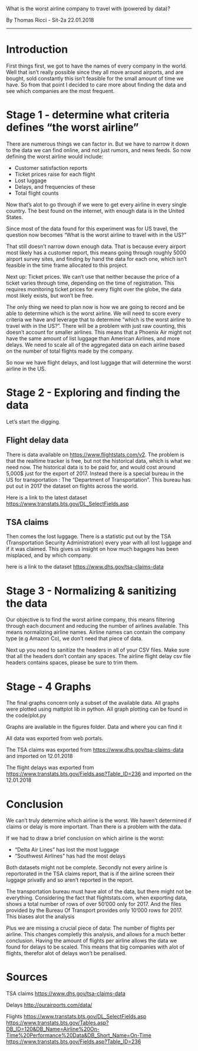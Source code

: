 What is the worst airline company to travel with (powered by data)?




By Thomas Ricci - Sit-2a
22.01.2018




________________


# Introduction


First things first, we got to have the names of every company in the world. Well that isn’t really possible since they all move around airports, and are bought, sold constantly this isn’t feasible for the small amount of time we have.
So from that point I decided to care more about finding the data and see which companies are the most frequent.


# Stage 1 - determine what criteria defines “the worst airline”


There are numerous things we can factor in. But we have to narrow it down to the data we can find online, and not just rumors, and news feeds. So now defining the worst airline would include:
* Customer satisfaction reports
* Ticket prices raise for each flight
* Lost luggage
* Delays, and frequencies of these
* Total flight counts


Now that’s alot to go through if we were to get every airline in every single country. The best found on the internet, with enough data is in the United States.


Since most of the data found for this experiment was for US travel, the question now becomes “What is the worst airline to travel with in the US?”


That still doesn’t narrow down enough data. That is because every airport most likely has a customer report, this means going through roughly 5000 airport survey sites, and finding by hand the data for each one, which isn’t feasible in the time frame allocated to this project.


Next up: Ticket prices. We can’t use that neither because the price of a ticket varies through time, depending on the time of registration. This requires monitoring ticket prices for every flight over the globe, the data most likely exists, but won’t be free.














The only thing we need to plan now is how we are going to record and be able to determine which is the worst airline. We will need to score every criteria we have and leverage that to determine “which is the worst airline to travel with in the US?”.
There will be a problem with just raw counting, this doesn’t account for smaller airlines. This means that a Phoenix Air might not have the same amount of list luggage than American Airlines, and more delays. We need to scale all of the aggregated data on each airline based on the number of total flights made by the company.


So now we have flight delays, and lost luggage that will determine the worst airline in the US.


# Stage 2 - Exploring and finding the data


Let’s start the digging.


## Flight delay data


There is data available on https://www.flightstats.com/v2. The problem is that the realtime tracker is free, but not the historical data, which is what we need now. The historical data is to be paid for, and would cost around 5,000$ just for the export of 2017.
Instead there is a special bureau in the US for transportation : The “Department of Transportation”. This bureau has put out in 2017 the dataset on flights across the world.


Here is a link to the latest dataset https://www.transtats.bts.gov/DL_SelectFields.asp


## TSA claims


Then comes the lost luggage. There is a statistic put out by the TSA (Transportation Security Administration) every year with all lost luggage and if it was claimed. This gives us insight on how much bagages has been misplaced, and by which company.


here is a link to the dataset https://www.dhs.gov/tsa-claims-data


# Stage 3 - Normalizing & sanitizing the data


Our objective is to find the worst airline company, this means filtering through each document and reducing the number of airlines available. This means normalizing airline names. Airline names can contain the company type (e.g Amazon Co), we don’t need that piece of data.


Next up you need to sanitize the headers in all of your CSV files. Make sure that all the headers don’t contain any spaces. The airline flight delay csv file headers contains spaces, please be sure to trim them.


# Stage - 4 Graphs


The final graphs concern only a subset of the available data. All graphs were plotted using mattplot lib in python. All graph plotting can be found in the code/plot.py


Graphs are available in the figures folder.
Data and where you can find it


All data was exported from web portals.


The TSA claims was exported from https://www.dhs.gov/tsa-claims-data
and imported on 12.01.2018


The flight delays was exported from https://www.transtats.bts.gov/Fields.asp?Table_ID=236
and imported on the 12.01.2018


# Conclusion
We can’t truly determine which airline is the worst. We haven’t determined if claims or delay is more important. Than there is a problem with the data.


If we had to draw a brief conclusion on which airline is the worst:
* “Delta Air Lines” has lost the most luggage
* “Southwest Airlines” has had the most delays


Both datasets might not be complete. Secondly not every airline is reportorated in the TSA claims report, that is if the airline screen their luggage privatly and so aren’t reported in the report.


The transportation bureau must have alot of the data, but there might not be everything. Considering the fact that flightstats.com, when exporting data, shows a total number of rows of over 50’000 only for 2017. And the files provided by the Bureau Of Transport provides only 10’000 rows for 2017. This biases alot the analysis


Plus we are missing a crucial piece of data: The number of flights per airline. This changes completly this analysis, and allows for a much better conclusion. Having the amount of flights per airline allows the data we found for delays to be scaled. This means that big companies with alot of flights, therefor alot of delays won’t be penalised.


# Sources
TSA claims
https://www.dhs.gov/tsa-claims-data


Delays
http://ourairports.com/data/


Flights
https://www.transtats.bts.gov/DL_SelectFields.asp
https://www.transtats.bts.gov/Tables.asp?DB_ID=120&DB_Name=Airline%20On-Time%20Performance%20Data&DB_Short_Name=On-Time
https://www.transtats.bts.gov/Fields.asp?Table_ID=236